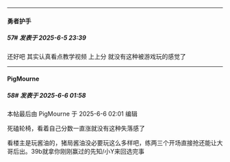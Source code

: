﻿
*****

####  勇者护手  
##### 57#       发表于 2025-6-5 23:39

还好吧 其实认真看点教学视频 上上分 就没有这种被游戏玩的感觉了


*****

####  PigMourne  
##### 58#       发表于 2025-6-6 01:58

 本帖最后由 PigMourne 于 2025-6-6 02:01 编辑 

死磕轮椅，看着自己分数一直涨就没有这种失落感了

看楼主是玩酱油的，猪局酱油没必要玩这么多样吧，练两三个开场直接抢还能让大哥后出。39b就拿你刚刚赢过的先知/小Y来回选完事

